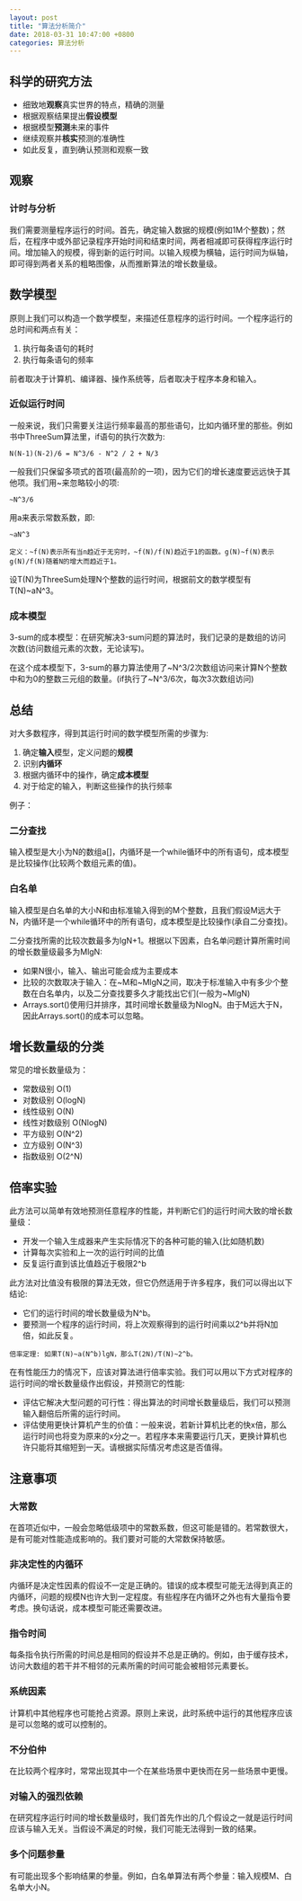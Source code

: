 ```yaml
---
layout: post
title: "算法分析简介"
date: 2018-03-31 10:47:00 +0800
categories: 算法分析
---
```

## 科学的研究方法

* 细致地**观察**真实世界的特点，精确的测量
* 根据观察结果提出**假设模型**
* 根据模型**预测**未来的事件
* 继续观察并**核实**预测的准确性
* 如此反复，直到确认预测和观察一致

## 观察
### 计时与分析
我们需要测量程序运行的时间。首先，确定输入数据的规模(例如1M个整数)；然后，在程序中或外部记录程序开始时间和结束时间，两者相减即可获得程序运行时间。增加输入的规模，得到新的运行时间。以输入规模为横轴，运行时间为纵轴，即可得到两者关系的粗略图像，从而推断算法的增长数量级。

## 数学模型
原则上我们可以构造一个数学模型，来描述任意程序的运行时间。一个程序运行的总时间和两点有关：

1. 执行每条语句的耗时
2. 执行每条语句的频率

前者取决于计算机、编译器、操作系统等，后者取决于程序本身和输入。

### 近似运行时间
一般来说，我们只需要关注运行频率最高的那些语句，比如内循环里的那些。例如书中ThreeSum算法里，if语句的执行次数为:

    N(N-1)(N-2)/6 = N^3/6 - N^2 / 2 + N/3

一般我们只保留多项式的首项(最高阶的一项)，因为它们的增长速度要远远快于其他项。我们用~来忽略较小的项:

    ~N^3/6

用a来表示常数系数，即:

    ~aN^3

```
定义：~f(N)表示所有当n趋近于无穷时，~f(N)/f(N)趋近于1的函数。g(N)~f(N)表示g(N)/f(N)随着N的增大而趋近于1。

```

设T(N)为ThreeSum处理N个整数的运行时间，根据前文的数学模型有T(N)~aN^3。

### 成本模型
3-sum的成本模型：在研究解决3-sum问题的算法时，我们记录的是数组的访问次数(访问数组元素的次数，无论读写)。

在这个成本模型下，3-sum的暴力算法使用了~N^3/2次数组访问来计算N个整数中和为0的整数三元组的数量。(if执行了~N^3/6次，每次3次数组访问)

## 总结
对大多数程序，得到其运行时间的数学模型所需的步骤为:

1. 确定**输入**模型，定义问题的**规模**
2. 识别**内循环**
3. 根据内循环中的操作，确定**成本模型**
4. 对于给定的输入，判断这些操作的执行频率

例子：

### 二分查找
输入模型是大小为N的数组a[]，内循环是一个while循环中的所有语句，成本模型是比较操作(比较两个数组元素的值)。

### 白名单
输入模型是白名单的大小N和由标准输入得到的M个整数，且我们假设M远大于N，内循环是一个while循环中的所有语句，成本模型是比较操作(承自二分查找)。

二分查找所需的比较次数最多为lgN+1。根据以下因素，白名单问题计算所需时间的增长数量级最多为MlgN:

* 如果N很小，输入、输出可能会成为主要成本
* 比较的次数取决于输入：在~M和~MlgN之间，取决于标准输入中有多少个整数在白名单内，以及二分查找要多久才能找出它们(一般为~MlgN)
* Arrays.sort()使用归并排序，其时间增长数量级为NlogN。由于M远大于N，因此Arrays.sort()的成本可以忽略。

## 增长数量级的分类
常见的增长数量级为：

* 常数级别          O(1)
* 对数级别          O(logN)
* 线性级别          O(N)
* 线性对数级别      O(NlogN)
* 平方级别          O(N^2)
* 立方级别          O(N^3)
* 指数级别          O(2^N)

## 倍率实验
此方法可以简单有效地预测任意程序的性能，并判断它们的运行时间大致的增长数量级：

* 开发一个输入生成器来产生实际情况下的各种可能的输入(比如随机数)
* 计算每次实验和上一次的运行时间的比值
* 反复运行直到该比值趋近于极限2^b

此方法对比值没有极限的算法无效，但它仍然适用于许多程序，我们可以得出以下结论:

* 它们的运行时间的增长数量级为N^b。
* 要预测一个程序的运行时间，将上次观察得到的运行时间乘以2^b并将N加倍，如此反复。

```
倍率定理: 如果T(N)~a(N^b)lgN，那么T(2N)/T(N)~2^b。
```

在有性能压力的情况下，应该对算法进行倍率实验。我们可以用以下方式对程序的运行时间的增长数量级作出假设，并预测它的性能:

* 评估它解决大型问题的可行性：得出算法的时间增长数量级后，我们可以预测输入翻倍后所需的运行时间。
* 评估使用更快计算机产生的价值：一般来说，若新计算机比老的快x倍，那么运行时间也将变为原来的x分之一。若程序本来需要运行几天，更换计算机也许只能将其缩短到一天。请根据实际情况考虑这是否值得。

## 注意事项
### 大常数
在首项近似中，一般会忽略低级项中的常数系数，但这可能是错的。若常数很大，是有可能对性能造成影响的。我们要对可能的大常数保持敏感。

### 非决定性的内循环
内循环是决定性因素的假设不一定是正确的。错误的成本模型可能无法得到真正的内循环，问题的规模N也许大到一定程度。有些程序在内循环之外也有大量指令要考虑。换句话说，成本模型可能还需要改进。

### 指令时间
每条指令执行所需的时间总是相同的假设并不总是正确的。例如，由于缓存技术，访问大数组的若干并不相邻的元素所需的时间可能会被相邻元素要长。

### 系统因素
计算机中其他程序也可能抢占资源。原则上来说，此时系统中运行的其他程序应该是可以忽略的或可以控制的。

### 不分伯仲
在比较两个程序时，常常出现其中一个在某些场景中更快而在另一些场景中更慢。

### 对输入的强烈依赖
在研究程序运行时间的增长数量级时，我们首先作出的几个假设之一就是运行时间应该与输入无关。当假设不满足的时候，我们可能无法得到一致的结果。

### 多个问题参量
有可能出现多个影响结果的参量。例如，白名单算法有两个参量：输入规模M、白名单大小N。


